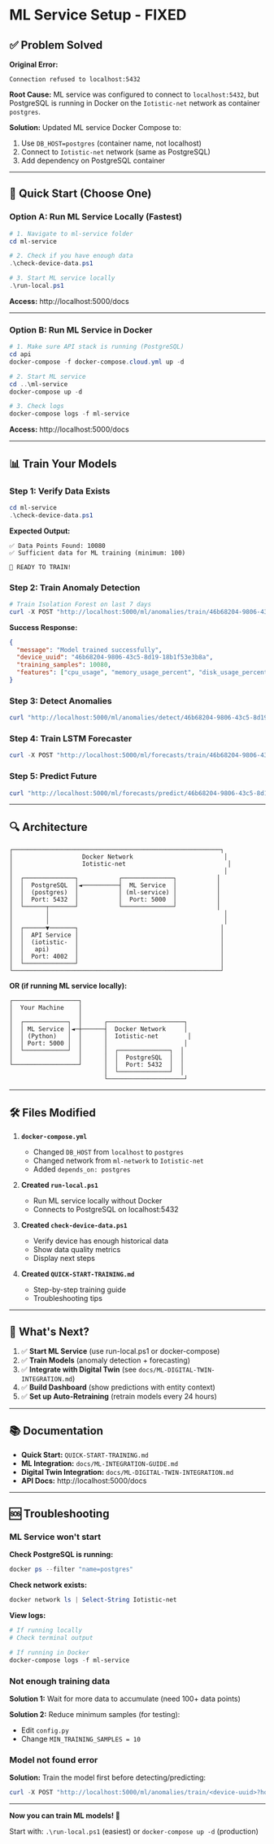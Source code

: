 # ML Service Setup - FIXED

## ✅ Problem Solved

**Original Error:**
```
Connection refused to localhost:5432
```

**Root Cause:**
ML service was configured to connect to `localhost:5432`, but PostgreSQL is running in Docker on the `Iotistic-net` network as container `postgres`.

**Solution:**
Updated ML service Docker Compose to:
1. Use `DB_HOST=postgres` (container name, not localhost)
2. Connect to `Iotistic-net` network (same as PostgreSQL)
3. Add dependency on PostgreSQL container

---

## 🚀 Quick Start (Choose One)

### Option A: Run ML Service Locally (Fastest)

```powershell
# 1. Navigate to ml-service folder
cd ml-service

# 2. Check if you have enough data
.\check-device-data.ps1

# 3. Start ML service locally
.\run-local.ps1
```

**Access:** http://localhost:5000/docs

---

### Option B: Run ML Service in Docker

```powershell
# 1. Make sure API stack is running (PostgreSQL)
cd api
docker-compose -f docker-compose.cloud.yml up -d

# 2. Start ML service
cd ..\ml-service
docker-compose up -d

# 3. Check logs
docker-compose logs -f ml-service
```

**Access:** http://localhost:5000/docs

---

## 📊 Train Your Models

### Step 1: Verify Data Exists

```powershell
cd ml-service
.\check-device-data.ps1
```

**Expected Output:**
```
✅ Data Points Found: 10080
✅ Sufficient data for ML training (minimum: 100)

🚀 READY TO TRAIN!
```

### Step 2: Train Anomaly Detection

```powershell
# Train Isolation Forest on last 7 days
curl -X POST "http://localhost:5000/ml/anomalies/train/46b68204-9806-43c5-8d19-18b1f53e3b8a?hours=168"
```

**Success Response:**
```json
{
  "message": "Model trained successfully",
  "device_uuid": "46b68204-9806-43c5-8d19-18b1f53e3b8a",
  "training_samples": 10080,
  "features": ["cpu_usage", "memory_usage_percent", "disk_usage_percent", "network_total"]
}
```

### Step 3: Detect Anomalies

```powershell
curl "http://localhost:5000/ml/anomalies/detect/46b68204-9806-43c5-8d19-18b1f53e3b8a?hours=24"
```

### Step 4: Train LSTM Forecaster

```powershell
curl -X POST "http://localhost:5000/ml/forecasts/train/46b68204-9806-43c5-8d19-18b1f53e3b8a?field=system.cpuUsage&hours=168"
```

### Step 5: Predict Future

```powershell
curl "http://localhost:5000/ml/forecasts/predict/46b68204-9806-43c5-8d19-18b1f53e3b8a?field=system.cpuUsage"
```

---

## 🔍 Architecture

```
┌─────────────────────────────────────────────────────────┐
│                   Docker Network                         │
│                   Iotistic-net                            │
│                                                          │
│  ┌──────────────┐           ┌──────────────┐           │
│  │  PostgreSQL  │◄──────────┤  ML Service  │           │
│  │  (postgres)  │           │ (ml-service) │           │
│  │  Port: 5432  │           │  Port: 5000  │           │
│  └──────┬───────┘           └──────────────┘           │
│         │                                                │
│         │                                                │
│  ┌──────▼───────┐                                       │
│  │  API Service │                                       │
│  │  (iotistic-  │                                       │
│  │   api)       │                                       │
│  │  Port: 4002  │                                       │
│  └──────────────┘                                       │
└─────────────────────────────────────────────────────────┘
```

**OR (if running ML service locally):**

```
┌──────────────────┐
│  Your Machine    │
│                  │
│  ┌────────────┐  │      ┌─────────────────────┐
│  │ ML Service │◄─┼──────┤  Docker Network     │
│  │ (Python)   │  │      │  Iotistic-net        │
│  │ Port: 5000 │  │      │                     │
│  └────────────┘  │      │  ┌──────────────┐  │
│                  │      │  │  PostgreSQL  │  │
└──────────────────┘      │  │  Port: 5432  │  │
                          │  └──────────────┘  │
                          └─────────────────────┘
```

---

## 🛠️ Files Modified

1. **`docker-compose.yml`**
   - Changed `DB_HOST` from `localhost` to `postgres`
   - Changed network from `ml-network` to `Iotistic-net`
   - Added `depends_on: postgres`

2. **Created `run-local.ps1`**
   - Run ML service locally without Docker
   - Connects to PostgreSQL on localhost:5432

3. **Created `check-device-data.ps1`**
   - Verify device has enough historical data
   - Show data quality metrics
   - Display next steps

4. **Created `QUICK-START-TRAINING.md`**
   - Step-by-step training guide
   - Troubleshooting tips

---

## 🎯 What's Next?

1. ✅ **Start ML Service** (use run-local.ps1 or docker-compose)
2. ✅ **Train Models** (anomaly detection + forecasting)
3. ✅ **Integrate with Digital Twin** (see `docs/ML-DIGITAL-TWIN-INTEGRATION.md`)
4. ✅ **Build Dashboard** (show predictions with entity context)
5. ✅ **Set up Auto-Retraining** (retrain models every 24 hours)

---

## 📚 Documentation

- **Quick Start:** `QUICK-START-TRAINING.md`
- **ML Integration:** `docs/ML-INTEGRATION-GUIDE.md`
- **Digital Twin Integration:** `docs/ML-DIGITAL-TWIN-INTEGRATION.md`
- **API Docs:** http://localhost:5000/docs

---

## 🆘 Troubleshooting

### ML Service won't start

**Check PostgreSQL is running:**
```powershell
docker ps --filter "name=postgres"
```

**Check network exists:**
```powershell
docker network ls | Select-String Iotistic-net
```

**View logs:**
```powershell
# If running locally
# Check terminal output

# If running in Docker
docker-compose logs -f ml-service
```

### Not enough training data

**Solution 1:** Wait for more data to accumulate (need 100+ data points)

**Solution 2:** Reduce minimum samples (for testing):
- Edit `config.py`
- Change `MIN_TRAINING_SAMPLES = 10`

### Model not found error

**Solution:** Train the model first before detecting/predicting:
```powershell
curl -X POST "http://localhost:5000/ml/anomalies/train/<device-uuid>?hours=168"
```

---

**Now you can train ML models! 🎉**

Start with: `.\run-local.ps1` (easiest) or `docker-compose up -d` (production)
